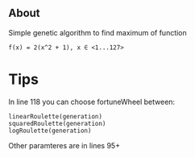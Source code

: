 ## About

Simple genetic algorithm to find maximum of function
```
f(x) = 2(x^2 + 1), x ∈ <1...127>
```
# Tips
In line 118 you can choose fortuneWheel between:
```
linearRoulette(generation)
squaredRoulette(generation)
logRoulette(generation)
```
Other paramteres are in lines 95+
